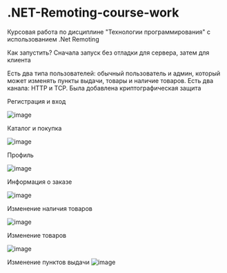 # .NET-Remoting-course-work
Курсовая работа по дисциплине "Технологии программирования" с использованием .Net Remoting

Как запустить? Сначала запуск без отладки для сервера, затем для клиента

Есть два типа пользователей: обычный пользователь и админ, который может изменять пункты выдачи, товары и наличие товаров. Есть два канала: HTTP и TCP. Была добавлена криптографическая защита

Регистрация и вход

![image](https://github.com/MadinaZaynullina/.NET-Remoting-course-work/assets/73058803/aadbf45f-9940-41c9-9f8f-ce9a111b9216)


Каталог и покупка

![image](https://github.com/MadinaZaynullina/.NET-Remoting-course-work/assets/73058803/1de5eecf-79b6-4357-8bd7-92150ee1f332)

Профиль

![image](https://github.com/MadinaZaynullina/.NET-Remoting-course-work/assets/73058803/2da89bf1-40ef-4137-a83d-f152354c12c9)

Информация о заказе

![image](https://github.com/MadinaZaynullina/.NET-Remoting-course-work/assets/73058803/4ac9359e-78b4-4fa4-8af3-860b60c77b66)

Изменение наличия товаров

![image](https://github.com/MadinaZaynullina/.NET-Remoting-course-work/assets/73058803/20760d2c-d297-43c4-8d69-2c3b234c9e80)

Изменение товаров

![image](https://github.com/MadinaZaynullina/.NET-Remoting-course-work/assets/73058803/9a2305be-04a6-4d2c-ab58-036a43930967)

Изменение пунктов выдачи
![image](https://github.com/MadinaZaynullina/.NET-Remoting-course-work/assets/73058803/6442a2f1-5ff7-4846-81a1-1bf1ea55718a)
